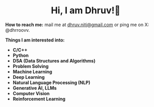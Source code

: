 <h1 align="center">Hi, I am Dhruv!👋</h1>
<p align="left"><b>How to reach me:</b> mail me at <a href="mailto:dhruv.nitj@gmail.com">dhruv.nitj@gmail.com</a> or ping me on X: @dhrroovv.</p>

<p align="left"><b>Things I am interested into:</b></p>
<ul>
  <li><b>C/C++</b></li>
  <li><b>Python</b></li>
  <li><b>DSA (Data Structures and Algorithms)</b></li>
  <li><b>Problem Solving</b></li>
  <li><b>Machine Learning</b></li>
  <li><b>Deep Learning</b></li>
  <li><b>Natural Language Processing (NLP)</b></li>
  <li><b>Generative AI, LLMs</b></li>
  <li><b>Computer Vision</b></li>
  <li><b>Reinforcement Learning</b></li>
</ul>

